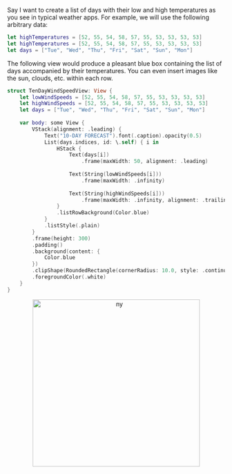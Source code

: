 Say I want to create a list of days with their low and high temperatures as you see in typical weather apps. For example, we will use the following arbitrary data:
```swift
let highTemperatures = [52, 55, 54, 58, 57, 55, 53, 53, 53, 53]
let highTemperatures = [52, 55, 54, 58, 57, 55, 53, 53, 53, 53]
let days = ["Tue", "Wed", "Thu", "Fri", "Sat", "Sun", "Mon"]
```
The following view would produce a pleasant blue box containing the list of days accompanied by their temperatures. You can even insert images like the sun, clouds, etc. within each row.
```swift
struct TenDayWindSpeedView: View {
    let lowWindSpeeds = [52, 55, 54, 58, 57, 55, 53, 53, 53, 53]
    let highWindSpeeds = [52, 55, 54, 58, 57, 55, 53, 53, 53, 53]
    let days = ["Tue", "Wed", "Thu", "Fri", "Sat", "Sun", "Mon"]
    
    var body: some View {
        VStack(alignment: .leading) {
            Text("10-DAY FORECAST").font(.caption).opacity(0.5)
            List(days.indices, id: \.self) { i in
                HStack {
                    Text(days[i])
                        .frame(maxWidth: 50, alignment: .leading)
                    
                    Text(String(lowWindSpeeds[i]))
                        .frame(maxWidth: .infinity)
                    
                    Text(String(highWindSpeeds[i]))
                        .frame(maxWidth: .infinity, alignment: .trailing)
                }
                .listRowBackground(Color.blue)
            }
            .listStyle(.plain)
        }
        .frame(height: 300)
        .padding()
        .background(content: {
            Color.blue
        })
        .clipShape(RoundedRectangle(cornerRadius: 10.0, style: .continuous))
        .foregroundColor(.white)
    }
}
```
<center>
<img width="387" alt="ny" src="https://github.com/jpzoll/ios-starter-kit/assets/55609216/c35ff78f-3a23-42cb-a821-84fc6597be40">
</center>

